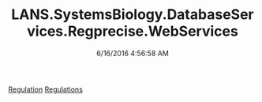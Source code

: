﻿---
title: LANS.SystemsBiology.DatabaseServices.Regprecise.WebServices
date: 6/16/2016 4:56:58 AM
---

[Regulation](T-LANS.SystemsBiology.DatabaseServices.Regprecise.WebServices.Regulation.html)
[Regulations](T-LANS.SystemsBiology.DatabaseServices.Regprecise.WebServices.Regulations.html)
